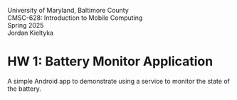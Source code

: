 University of Maryland, Baltimore County\
CMSC-628: Introduction to Mobile Computing\
Spring 2025\
Jordan Kieltyka

# HW 1: Battery Monitor Application
A simple Android app to demonstrate using a service to monitor the state of the battery.
